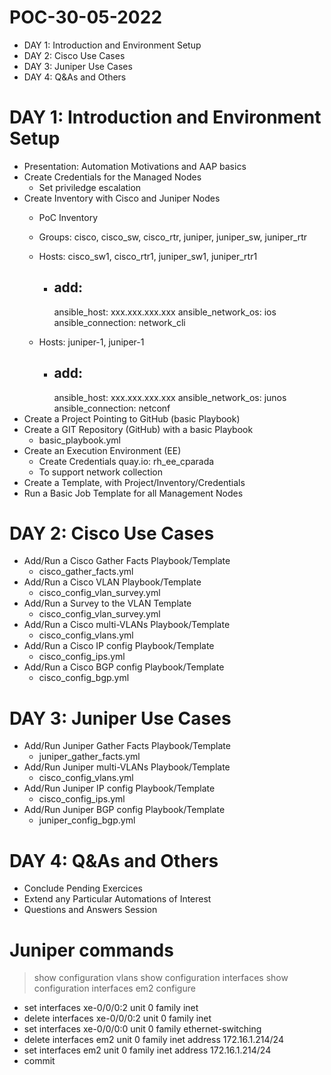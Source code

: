 # POC-30-05-2022

- DAY 1: Introduction and Environment Setup
- DAY 2: Cisco Use Cases
- DAY 3: Juniper Use Cases
- DAY 4: Q&As and Others

# DAY 1: Introduction and Environment Setup

- Presentation: Automation Motivations and AAP basics
- Create Credentials for the Managed Nodes
    - Set priviledge escalation
- Create Inventory with Cisco and Juniper Nodes
    - PoC Inventory
    - Groups: cisco, cisco_sw, cisco_rtr, juniper, juniper_sw, juniper_rtr
    - Hosts: cisco_sw1, cisco_rtr1, juniper_sw1, juniper_rtr1
        - add: 
            ---
            ansible_host: xxx.xxx.xxx.xxx
            ansible_network_os: ios
            ansible_connection: network_cli

    - Hosts: juniper-1, juniper-1
        - add: 
            ---
            ansible_host: xxx.xxx.xxx.xxx
            ansible_network_os: junos
            ansible_connection: netconf
- Create a Project Pointing to GitHub (basic Playbook)
- Create a GIT Repository (GitHub) with a basic Playbook 
    - basic_playbook.yml
- Create an Execution Environment (EE)
    - Create Credentials quay.io: rh_ee_cparada
    - To support network collection 
- Create a Template, with Project/Inventory/Credentials
- Run a Basic Job Template for all Management Nodes


# DAY 2: Cisco Use Cases

- Add/Run a Cisco Gather Facts Playbook/Template
    - cisco_gather_facts.yml
- Add/Run a Cisco VLAN Playbook/Template
    - cisco_config_vlan_survey.yml
- Add/Run a Survey to the VLAN Template
    - cisco_config_vlan_survey.yml
- Add/Run a Cisco multi-VLANs Playbook/Template
    - cisco_config_vlans.yml
- Add/Run a Cisco IP config Playbook/Template
    - cisco_config_ips.yml
- Add/Run a Cisco BGP config Playbook/Template
    - cisco_config_bgp.yml


# DAY 3: Juniper Use Cases

- Add/Run Juniper Gather Facts Playbook/Template
    - juniper_gather_facts.yml
- Add/Run Juniper multi-VLANs Playbook/Template
    - cisco_config_vlans.yml
- Add/Run Juniper IP config Playbook/Template
    - cisco_config_ips.yml
- Add/Run Juniper BGP config Playbook/Template
    - juniper_config_bgp.yml


# DAY 4: Q&As and Others

- Conclude Pending Exercices
- Extend any Particular Automations of Interest
- Questions and Answers Session


# Juniper commands

> show configuration vlans 
> show configuration interfaces
> show configuration interfaces em2
> configure
- set interfaces xe-0/0/0:2 unit 0 family inet
- delete interfaces xe-0/0/0:2 unit 0 family inet
- set interfaces xe-0/0/0:0 unit 0 family ethernet-switching
- delete interfaces em2 unit 0 family inet address 172.16.1.214/24
- set interfaces em2 unit 0 family inet address 172.16.1.214/24
- commit
